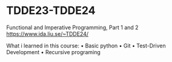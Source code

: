 # TDDE23-TDDE24
Functional and Imperative Programming, Part 1 and 2
https://www.ida.liu.se/~TDDE24/

What i learned in this course:
• Basic python
• Git
• Test-Driven Development
• Recursive programing 
